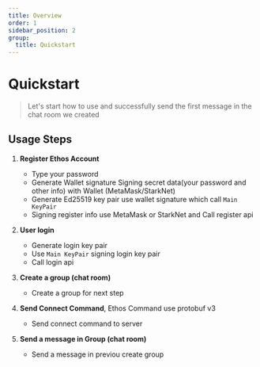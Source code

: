 ```yaml
---
title: Overview
order: 1
sidebar_position: 2
group:
  title: Quickstart
---
```


# Quickstart

> Let's start how to use and successfully send the first message in the chat room we created

## Usage Steps

1. **Register Ethos Account**

   - Type your password
   - Generate Wallet signature
     Signing secret data(your password and other info) with Wallet (MetaMask/StarkNet)
   - Generate Ed25519 key pair use wallet signature which call `Main KeyPair`
   - Signing register info use MetaMask or StarkNet and Call register api

2. **User login**

   - Generate login key pair
   - Use `Main KeyPair` signing login key pair
   - Call login api

3. **Create a group (chat room)**

   - Create a group for next step

4. **Send Connect Command**, Ethos Command use protobuf v3

   - Send connect command to server

5. **Send a message in Group (chat room)**
   - Send a message in previou create group

